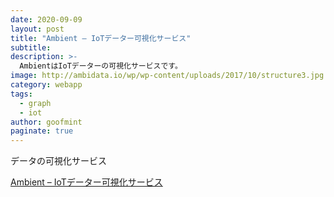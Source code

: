 ```yaml
---
date: 2020-09-09
layout: post
title: "Ambient – IoTデーター可視化サービス"
subtitle: 
description: >-
  AmbientはIoTデーターの可視化サービスです。
image: http://ambidata.io/wp/wp-content/uploads/2017/10/structure3.jpg
category: webapp
tags:
  - graph
  - iot
author: goofmint
paginate: true
---
```

データの可視化サービス

[Ambient – IoTデーター可視化サービス](https://ambidata.io/)

